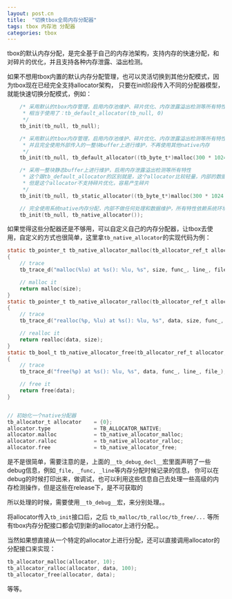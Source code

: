 ```yaml
---
layout: post.cn
title:  "切换tbox全局内存分配器"
tags: tbox 内存池 分配器
categories: tbox
---
```


tbox的默认内存分配，是完全基于自己的内存池架构，支持内存的快速分配，和对碎片的优化，并且支持各种内存泄露、溢出检测。

如果不想用tbox内置的默认内存分配管理，也可以灵活切换到其他分配模式，因为tbox现在已经完全支持allocator架构，
只要在init阶段传入不同的分配器模型，就能快速切换分配模式，例如：

```c
    /* 采用默认的tbox内存管理，启用内存池维护、碎片优化、内存泄露溢出检测等所有特性
     * 相当于使用了：tb_default_allocator(tb_null, 0)
     */
    tb_init(tb_null, tb_null);

    /* 采用默认的tbox内存管理，启用内存池维护、碎片优化、内存泄露溢出检测等所有特性
     * 并且完全使用外部传入的一整块buffer上进行维护，不再使用其他native内存
     */
    tb_init(tb_null, tb_default_allocator((tb_byte_t*)malloc(300 * 1024 * 1024), 300 * 1024 * 1024));

    /* 采用一整块静态buffer上进行维护，启用内存泄露溢出检测等所有特性
     * 这个跟tb_default_allocator的区别就是，这个allocator比较轻量，内部的数据结构简单，占用内存少，适合低资源环境
     * 但是这个allocator不支持碎片优化，容易产生碎片
     */
    tb_init(tb_null, tb_static_allocator((tb_byte_t*)malloc(300 * 1024 * 1024), 300 * 1024 * 1024));

    // 完全使用系统native内存分配，内部不做任何处理和数据维护，所有特性依赖系统环境，tbox不再支持内存池和内存检测等特性
    tb_init(tb_null, tb_native_allocator());
```





如果觉得这些分配器还是不够用，可以自定义自己的内存分配器，让tbox去使用，自定义的方式也很简单，这里拿`tb_native_allocator`的实现代码为例：

```c
static tb_pointer_t tb_native_allocator_malloc(tb_allocator_ref_t allocator, tb_size_t size __tb_debug_decl__)
{
    // trace
    tb_trace_d("malloc(%lu) at %s(): %lu, %s", size, func_, line_, file_);

    // malloc it
    return malloc(size);
}
static tb_pointer_t tb_native_allocator_ralloc(tb_allocator_ref_t allocator, tb_pointer_t data, tb_size_t size __tb_debug_decl__)
{
    // trace
    tb_trace_d("realloc(%p, %lu) at %s(): %lu, %s", data, size, func_, line_, file_);

    // realloc it
    return realloc(data, size);
}
static tb_bool_t tb_native_allocator_free(tb_allocator_ref_t allocator, tb_pointer_t data __tb_debug_decl__)
{
    // trace    
    tb_trace_d("free(%p) at %s(): %lu, %s", data, func_, line_, file_);

    // free it
    return free(data);
}


// 初始化一个native分配器
tb_allocator_t allocator    = {0};
allocator.type              = TB_ALLOCATOR_NATIVE;
allocator.malloc            = tb_native_allocator_malloc;
allocator.ralloc            = tb_native_allocator_ralloc;
allocator.free              = tb_native_allocator_free;

```

是不是很简单，需要注意的是，上面的`__tb_debug_decl__`宏里面声明了一些debug信息，例如`_file, _func, _line`等内存分配时候记录的信息，
你可以在debug的时候打印出来，做调试，也可以利用这些信息自己去处理一些高级的内存检测操作，但是这些在release下，是不可获取的

所以处理的时候，需要使用`__tb_debug__`宏，来分别处理。。

将allocator传入`tb_init`接口后，之后 `tb_malloc/tb_ralloc/tb_free/...` 等所有tbox内存分配接口都会切到新的allocator上进行分配。。

当然如果想直接从一个特定的allocator上进行分配，还可以直接调用allocator的分配接口来实现：

```c
tb_allocator_malloc(allocator, 10);
tb_allocator_ralloc(allocator, data, 100);
tb_allocator_free(allocator, data);
```

等等。


